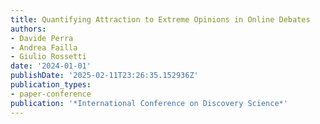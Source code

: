 ```yaml
---
title: Quantifying Attraction to Extreme Opinions in Online Debates
authors:
- Davide Perra
- Andrea Failla
- Giulio Rossetti
date: '2024-01-01'
publishDate: '2025-02-11T23:26:35.152936Z'
publication_types:
- paper-conference
publication: '*International Conference on Discovery Science*'
---
```

